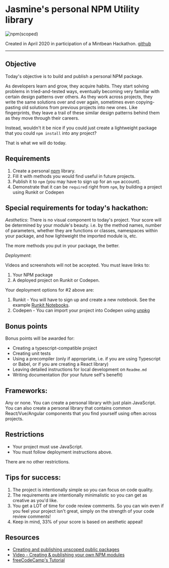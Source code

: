 # Jasmine's personal NPM Utility library

![npm(scoped)](https://img.shields.io/npm/v/@jsmney/minitools)

Created in April 2020 in participation of a Mintbean Hackathon.
[github](https://github.com/jsmney/2020-04-17-personal-npm-package)

---

## Objective

Today's objective is to build and publish a personal NPM package.

As developers learn and grow, they acquire habits. They start solving problems in tried-and-tested ways, eventually becoming very familiar with certain design patterns over others. As they work across projects, they write the same solutions over and over again, sometimes even copying-pasting old solutions from previous projects into new ones. Like fingerprints, they leave a trail of these similar design patterns behind them as they move through their careers.

Instead, wouldn't it be nice if you could just create a lightweight package that you could `npm install` into any project?

That is what we will do today.

## Requirements

1. Create a personal [npm](https://npmjs.com) library.
1. Fill it with methods you would find useful in future projects.
1. Publish it to `npm` (you may have to sign up for an `npm` account).
1. Demonstrate that it can be `require`d right from `npm`, by building a project using Runkit or Codepen

## Special requirements for today's hackathon:

_Aesthetics_: There is no visual component to today's project. Your score will be determined by your module's beauty. i.e. by the method names, number of parameters, whether they are functions or classes, namespaces within your package, and how lightweight the imported module is, etc.

The more methods you put in your package, the better.

_Deployment_:

Videos and screenshots will not be accepted. You must leave links to:

1. Your NPM package
2. A deployed project on Runkit or Codepen.

Your deployment options for #2 above are:

1. Runkit - You will have to sign up and create a new notebook. See the example [Runkit Notebooks](https://runkit.com/monarchwadia).
2. Codepen - You can import your project into Codepen using [unpkg](https://unpkg.com/)

## Bonus points

Bonus points will be awarded for:

- Creating a typescript-compatible project
- Creating unit tests
- Using a precompiler (only if appropriate, i.e. if you are using Typescript or Babel, or if you are creating a React library)
- Leaving detailed instructions for local development on `Readme.md`
- Writing documentation (for your future self's benefit)

## Frameworks:

Any or none. You can create a personal library with just plain JavaScript. You can also create a personal library that contains common React/Vue/Angular components that you find yourself using often across projects.

## Restrictions

- Your project must use JavaScript.
- You must follow deployment instructions above.

There are no other restrictions.

## Tips for success:

1. The project is intentionally simple so you can focus on code quality.
1. The requirements are intentionally minimalistic so you can get as creative as you'd like.
1. You get a LOT of time for code review comments. So you can win even if you feel your project isn't great, simply on the strength of your code review comments!
1. Keep in mind, 33% of your score is based on aesthetic appeal!

## Resources

- [Creating and publishing unscoped public packages](https://docs.npmjs.com/creating-and-publishing-unscoped-public-packages)
- [Video - Creating & publishing your own NPM modules](https://www.youtube.com/watch?v=rTsz09zRuTU)
- [freeCodeCamp's Tutorial](https://www.freecodecamp.org/news/how-to-make-a-beautiful-tiny-npm-package-and-publish-it-2881d4307f78/)
